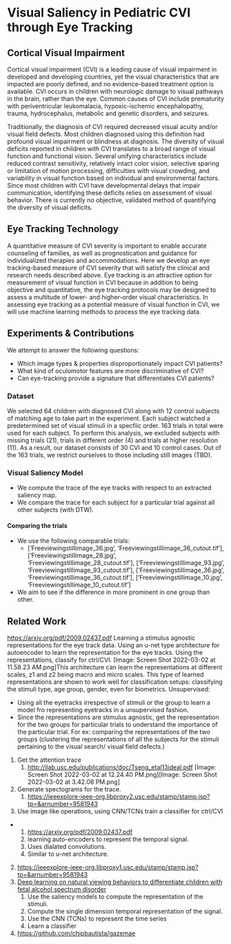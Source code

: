 # Visual Saliency in Pediatric CVI through Eye Tracking

## Cortical Visual Impairment

Cortical visual impairment (CVI) is a leading cause of visual impairment in developed and developing countries, yet the visual characteristics that are impacted are poorly defined, and no evidence-based treatment option is available. CVI occurs in children with neurologic damage to visual pathways in the brain, rather than the eye. Common causes of CVI include prematurity with periventricular leukomalacia, hypoxic-ischemic encephalopathy, trauma, hydrocephalus, metabolic and genetic disorders, and seizures.
 
Traditionally, the diagnosis of CVI required decreased visual acuity and/or visual field defects. Most children diagnosed using this definition had profound visual impairment or blindness at diagnosis. The diversity of visual deficits reported in children with CVI translates to a broad range of visual function and functional vision. Several unifying characteristics include reduced contrast sensitivity, relatively intact color vision, selective sparing or limitation of motion processing, difficulties with visual crowding, and variability in visual function based on individual and environmental factors. Since most children with CVI have developmental delays that impair communication, identifying these deficits relies on assessment of visual behavior. There is currently no objective, validated method of quantifying the diversity of visual deficits.


## Eye Tracking Technology

A quantitative measure of CVI severity is important to enable accurate counseling of families, as well as prognostication and guidance for individualized therapies and accommodations. Here we develop an eye tracking-based measure of CVI severity that will satisfy the clinical and research needs described above. Eye tracking is an attractive option for measurement of visual function in CVI because in addition to being objective and quantitative, the eye tracking protocols may be designed to assess a multitude of lower- and higher-order visual characteristics. In assessing eye tracking as a potential measure of visual function in CVI, we will use machine learning methods to process the eye tracking data.


## Experiments & Contributions

We attempt to answer the following questions:

* Which image types & properties disproportionately impact CVI patients?
* What kind of oculomotor features are more discriminative of CVI?
* Can eye-tracking provide a signature that differentiates CVI patients?

### Dataset

We selected 64 children with diagnosed CVI along with 12 control subjects of matching age to take part in the experiment. Each subject watched a predetermined set of visual stimuli in a specfiic order. 163 trials in total were used for each subject. To perform this analysis, we excluded subjects with missing trials (21), trials in different order (4) and trials at higher resolution (11). As a result, our dataset consists of 30 CVI and 10 control cases. Out of the 163 trials, we restrict ourselves to those including still images (TBD).

### Visual Saliency Model

* We compute the trace of the eye tracks with respect to an extracted saliency map.
* We compare the trace for each subject for a particular trial against all other subjects (with DTW).

#### Comparing the trials

* We use the following comparable trials:
    * [‘Freeviewingstillimage_36.jpg’, ‘Freeviewingstillimage_36_cutout.tif’],
        [‘Freeviewingstillimage_28.jpg’, ‘Freeviewingstillimage_28_cutout.tif’],
        [‘Freeviewingstillimage_93.jpg’, ‘Freeviewingstillimage_93_cutout.tif’],
        [‘Freeviewingstillimage_36.jpg’, ‘Freeviewingstillimage_36_cutout.tif’],
        [‘Freeviewingstillimage_10.jpg’, ‘Freeviewingstillimage_10_cutout.tif’]
* We aim to see if the difference in more prominent in one group than other.

## Related Work

https://arxiv.org/pdf/2009.02437.pdf
Learning a stimulus agnostic representations for the eye track data.
Using an u-net type architecture for autoencoder to learn the representation for the eye tracks. Using the representations, classify for ctrl/CVI.
[Image: Screen Shot 2022-03-02 at 11.58.23 AM.png]This architecture can learn the representations at different scales, z1 and z2 being macro and micro scales.
This type of learned representations are shown to work well for classification setups: classifying the stimuli type, age group, gender, even for biometrics.
Unsupervised:
* Using all the eyetracks irrespective of stimuli or the group to learn a model fro representing eyetracks in a unsupervised fashion.
* Since the representations are stimulus agnostic, get the representation for the two groups for particular trials to understand the importance of the particular trial. For ex: comparing the representations of the two groups (clustering the representations of all the subjects for the stimuli pertaining to the visual search/ visual field defects.)
1. Get the attention trace
    1. http://ilab.usc.edu/publications/doc/Tseng_etal13ideal.pdf
[Image: Screen Shot 2022-03-02 at 12.24.40 PM.png][Image: Screen Shot 2022-03-02 at 3.42.08 PM.png]
1. Generate spectograms for the trace.
    1. https://ieeexplore-ieee-org.libproxy2.usc.edu/stamp/stamp.jsp?tp=&arnumber=9581943
2. Use image like operations, using CNN/TCNs train a classifier for ctrl/CVI
* 1. https://arxiv.org/pdf/2009.02437.pdf
    1. learning auto-encoders to represent the temporal signal.
    2. Uses dialated convolutions.
    3. Similar to u-net architecture.
2. https://ieeexplore-ieee-org.libproxy1.usc.edu/stamp/stamp.jsp?tp=&arnumber=9581943
3. [Deep learning on natural viewing behaviors to differentiate children with fetal alcohol spectrum disorder](http://ilab.usc.edu/publications/doc/Tseng_etal13ideal.pdf)
    1. Use the saliency models to compute the representation of the stimuli.
    2. Compute the single dimension temporal representation of the signal.
    3. Use the CNN (TCNs) to represent the time series
    4. Learn a classifier
4. https://github.com/chipbautista/gazemae
